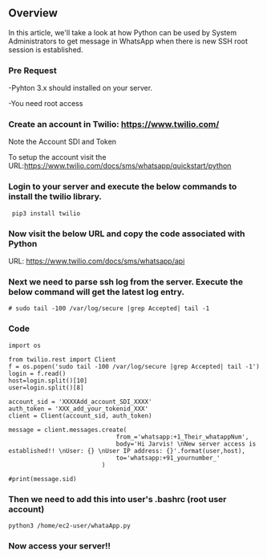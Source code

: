 ## Overview
In this article, we'll take a look at how Python can be used by System Administrators to get message in WhatsApp when there is new SSH root session is established. 

### Pre Request 
-Pyhton 3.x should installed on your server.

-You need root access



### Create an account in Twilio:  https://www.twilio.com/
Note the Account SDI and Token 

To setup the account visit the URL:https://www.twilio.com/docs/sms/whatsapp/quickstart/python



### Login to your server and execute the below commands to install the twilio library.

```
 pip3 install twilio
```


### Now visit the below URL and copy the code associated with Python

URL: https://www.twilio.com/docs/sms/whatsapp/api 



### Next we need to parse ssh log from the server.  Execute the below command will get the latest log entry.

```
# sudo tail -100 /var/log/secure |grep Accepted| tail -1
```


### Code
```
import os

from twilio.rest import Client
f = os.popen('sudo tail -100 /var/log/secure |grep Accepted| tail -1')
login = f.read()
host=login.split()[10]
user=login.split()[8]

account_sid = 'XXXXAdd_account_SDI_XXXX'
auth_token = 'XXX_add_your_tokenid_XXX'
client = Client(account_sid, auth_token)

message = client.messages.create(
                              from_='whatsapp:+1_Their_whatappNum',
                              body='Hi Jarvis! \nNew server access is established!! \nUser: {} \nUser IP address: {}'.format(user,host),
                              to='whatsapp:+91_yournumber_'
                          )

#print(message.sid)
```

### Then we need to add this into user's .bashrc  (root user account)

```
python3 /home/ec2-user/whataApp.py
```

### Now access your server!!
